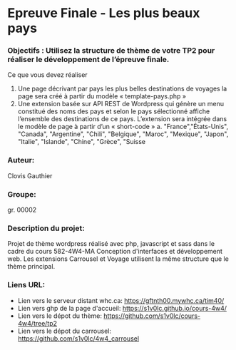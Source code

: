 # Epreuve Finale - Les plus beaux pays #

### Objectifs :  Utilisez la structure de thème de votre TP2 pour réaliser le développement de l’épreuve finale. 
Ce que vous devez réaliser
1.	Une page décrivant par pays les plus belles destinations de voyages la page sera créé à partir du modèle « template-pays.php » 
2.	Une extension basée sur API REST de Wordpress qui génère un menu constitué des noms des pays et selon le pays sélectionné affiche l’ensemble des destinations de ce pays. L’extension sera intégrée dans le modèle de page à partir d’un « short-code »
a.	    "France","États-Unis", "Canada", "Argentine", "Chili", "Belgique", "Maroc", "Mexique", "Japon", "Italie", "Islande", "Chine", "Grèce", "Suisse

### Auteur:
Clovis Gauthier

### Groupe:
gr. 00002

### Description du projet:
Projet de thème wordpress réalisé avec php, javascript et sass dans le cadre du cours 582-4W4-MA Conception d'interfaces et développement web.
Les extensions Carrousel et Voyage utilisent la même structure que le thème principal.

### Liens URL:
- Lien vers le serveur distant whc.ca: https://gftnth00.mywhc.ca/tim40/
- Lien vers ghp de la page d'accueil: https://s1v0lc.github.io/cours-4w4/
- Lien vers le dépot du thème: https://github.com/s1v0lc/cours-4w4/tree/tp2
- Lien vers le dépot du carrousel: https://github.com/s1v0lc/4w4_carrousel